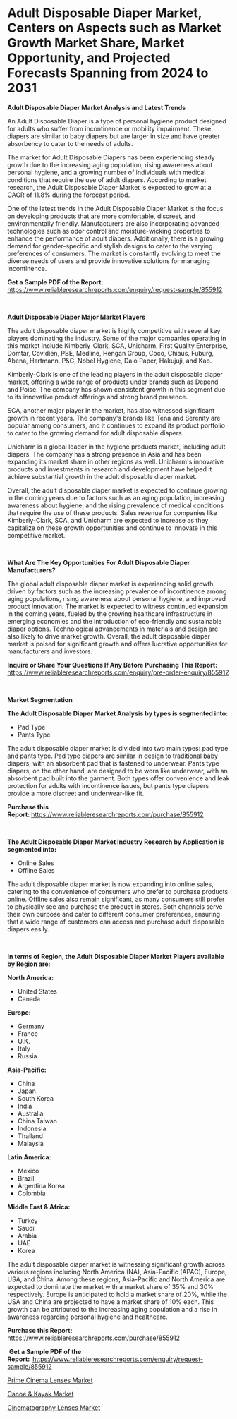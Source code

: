 <p><h1>Adult Disposable Diaper Market, Centers on Aspects such as Market Growth Market Share, Market Opportunity, and Projected Forecasts Spanning from 2024 to 2031</h1></p><p><strong>Adult Disposable Diaper Market Analysis and Latest Trends</strong></p>
<p><p>An Adult Disposable Diaper is a type of personal hygiene product designed for adults who suffer from incontinence or mobility impairment. These diapers are similar to baby diapers but are larger in size and have greater absorbency to cater to the needs of adults.</p><p>The market for Adult Disposable Diapers has been experiencing steady growth due to the increasing aging population, rising awareness about personal hygiene, and a growing number of individuals with medical conditions that require the use of adult diapers. According to market research, the Adult Disposable Diaper Market is expected to grow at a CAGR of 11.8% during the forecast period.</p><p>One of the latest trends in the Adult Disposable Diaper Market is the focus on developing products that are more comfortable, discreet, and environmentally friendly. Manufacturers are also incorporating advanced technologies such as odor control and moisture-wicking properties to enhance the performance of adult diapers. Additionally, there is a growing demand for gender-specific and stylish designs to cater to the varying preferences of consumers. The market is constantly evolving to meet the diverse needs of users and provide innovative solutions for managing incontinence.</p></p>
<p><strong>Get a Sample PDF of the Report:&nbsp;</strong> <a href="https://www.reliableresearchreports.com/enquiry/request-sample/855912">https://www.reliableresearchreports.com/enquiry/request-sample/855912</a></p>
<p>&nbsp;</p>
<p><strong>Adult Disposable Diaper Major Market Players</strong></p>
<p><p>The adult disposable diaper market is highly competitive with several key players dominating the industry. Some of the major companies operating in this market include Kimberly-Clark, SCA, Unicharm, First Quality Enterprise, Domtar, Covidien, PBE, Medline, Hengan Group, Coco, Chiaus, Fuburg, Abena, Hartmann, P&G, Nobel Hygiene, Daio Paper, Hakujuji, and Kao.</p><p>Kimberly-Clark is one of the leading players in the adult disposable diaper market, offering a wide range of products under brands such as Depend and Poise. The company has shown consistent growth in this segment due to its innovative product offerings and strong brand presence.</p><p>SCA, another major player in the market, has also witnessed significant growth in recent years. The company's brands like Tena and Serenity are popular among consumers, and it continues to expand its product portfolio to cater to the growing demand for adult disposable diapers.</p><p>Unicharm is a global leader in the hygiene products market, including adult diapers. The company has a strong presence in Asia and has been expanding its market share in other regions as well. Unicharm's innovative products and investments in research and development have helped it achieve substantial growth in the adult disposable diaper market.</p><p>Overall, the adult disposable diaper market is expected to continue growing in the coming years due to factors such as an aging population, increasing awareness about hygiene, and the rising prevalence of medical conditions that require the use of these products. Sales revenue for companies like Kimberly-Clark, SCA, and Unicharm are expected to increase as they capitalize on these growth opportunities and continue to innovate in this competitive market.</p></p>
<p>&nbsp;</p>
<p><strong>What Are The Key Opportunities For Adult Disposable Diaper Manufacturers?</strong></p>
<p><p>The global adult disposable diaper market is experiencing solid growth, driven by factors such as the increasing prevalence of incontinence among aging populations, rising awareness about personal hygiene, and improved product innovation. The market is expected to witness continued expansion in the coming years, fueled by the growing healthcare infrastructure in emerging economies and the introduction of eco-friendly and sustainable diaper options. Technological advancements in materials and design are also likely to drive market growth. Overall, the adult disposable diaper market is poised for significant growth and offers lucrative opportunities for manufacturers and investors.</p></p>
<p><strong>Inquire or Share Your Questions If Any Before Purchasing This Report:</strong> <a href="https://www.reliableresearchreports.com/enquiry/pre-order-enquiry/855912">https://www.reliableresearchreports.com/enquiry/pre-order-enquiry/855912</a></p>
<p>&nbsp;</p>
<p><strong>Market Segmentation</strong></p>
<p><strong>The Adult Disposable Diaper Market Analysis by types is segmented into:</strong></p>
<p><ul><li>Pad Type</li><li>Pants Type</li></ul></p>
<p><p>The adult disposable diaper market is divided into two main types: pad type and pants type. Pad type diapers are similar in design to traditional baby diapers, with an absorbent pad that is fastened to underwear. Pants type diapers, on the other hand, are designed to be worn like underwear, with an absorbent pad built into the garment. Both types offer convenience and leak protection for adults with incontinence issues, but pants type diapers provide a more discreet and underwear-like fit.</p></p>
<p><strong>Purchase this Report:&nbsp;</strong><a href="https://www.reliableresearchreports.com/purchase/855912">https://www.reliableresearchreports.com/purchase/855912</a></p>
<p>&nbsp;</p>
<p><strong>The Adult Disposable Diaper Market Industry Research by Application is segmented into:</strong></p>
<p><ul><li>Online Sales</li><li>Offline Sales</li></ul></p>
<p><p>The adult disposable diaper market is now expanding into online sales, catering to the convenience of consumers who prefer to purchase products online. Offline sales also remain significant, as many consumers still prefer to physically see and purchase the product in stores. Both channels serve their own purpose and cater to different consumer preferences, ensuring that a wide range of customers can access and purchase adult disposable diapers easily.</p></p>
<p>&nbsp;</p>
<p><strong>In terms of Region, the Adult Disposable Diaper Market Players available by Region are:</strong></p>
<p>
    <p> <strong> North America: </strong>
        <ul>
            <li>United States</li>
            <li>Canada</li>
        </ul>
        </p> 
    <p> <strong> Europe: </strong>
        <ul>
            <li>Germany</li>
            <li>France</li>
            <li>U.K.</li>
            <li>Italy</li>
            <li>Russia</li>
        </ul>
        </p> 
    <p> <strong> Asia-Pacific: </strong>
        <ul>
            <li>China</li>
            <li>Japan</li>
            <li>South Korea</li>
            <li>India</li>
            <li>Australia</li>
            <li>China Taiwan</li>
            <li>Indonesia</li>
            <li>Thailand</li>
            <li>Malaysia</li>
        </ul>
        </p> 
    <p> <strong> Latin America: </strong>
        <ul>
            <li>Mexico</li>
            <li>Brazil</li>
            <li>Argentina Korea</li>
            <li>Colombia</li>
        </ul>
        </p> 
    <p> <strong> Middle East & Africa: </strong>
        <ul>
            <li>Turkey</li>
            <li>Saudi</li>
            <li>Arabia</li>
            <li>UAE</li>
            <li>Korea</li>
        </ul>
    </p>
    </p>
<p><p>The adult disposable diaper market is witnessing significant growth across various regions including North America (NA), Asia-Pacific (APAC), Europe, USA, and China. Among these regions, Asia-Pacific and North America are expected to dominate the market with a market share of 35% and 30% respectively. Europe is anticipated to hold a market share of 20%, while the USA and China are projected to have a market share of 10% each. This growth can be attributed to the increasing aging population and a rise in awareness regarding personal hygiene and healthcare.</p></p>
<p><strong>Purchase this Report: </strong><a href="https://www.reliableresearchreports.com/purchase/855912">https://www.reliableresearchreports.com/purchase/855912</a></p>
<p>&nbsp;<strong>Get a Sample PDF of the Report:&nbsp;&nbsp;</strong><a href="https://www.reliableresearchreports.com/enquiry/request-sample/855912">https://www.reliableresearchreports.com/enquiry/request-sample/855912</a></p>
<p><strong></strong></p>
<p><p><a href="https://github.com/wwwkeltoum/Market-Research-Report-List-2/blob/main/prime-cinema-lenses-market.md">Prime Cinema Lenses Market</a></p><p><a href="https://github.com/nicholepatriciadoylenwnrjr0/Market-Research-Report-List-1/blob/main/canoe-kayak-market.md">Canoe & Kayak Market</a></p><p><a href="https://github.com/gamblestampleyjenny50m5sl6/Market-Research-Report-List-1/blob/main/cinematography-lenses-market.md">Cinematography Lenses Market</a></p></p>